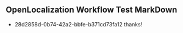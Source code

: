 ## OpenLocalization Workflow Test MarkDown
* 28d2858d-0b74-42a2-bbfe-b371cd73fa12 thanks!

<!--HONumber=Aug16_HO4-->


